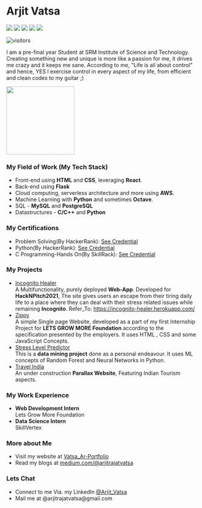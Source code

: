 # Arjit Vatsa

![](https://img.shields.io/badge/-Python-brightgreen)
![](https://img.shields.io/badge/-C%2FC%2B%2B-yellow)
![](https://img.shields.io/badge/-SQL-red)
![](https://img.shields.io/badge/-HTML%2FCSS-blue)
![](https://img.shields.io/badge/-AWS-ebb331)

![visitors](https://visitor-badge.glitch.me/badge?page_id=ChronicCoder69)

I am a pre-final year Student at SRM Institute of Science and Technology. Creating something new and unique is more like a passion for me, it drives me crazy and it keeps me sane. According to me, "Life is all about control" and hence, YES I exercise control in every aspect of my life, from efficient and clean codes to my guitar ;)

<img height="180em" src="https://github-readme-stats.vercel.app/api?username=ChronicCoder69&show_icons=true&hide_border=true&&count_private=true&include_all_commits=true" />

### My Field of Work (My Tech Stack)

- Front-end using **HTML** and **CSS**, leveraging **React**.
- Back-end using **Flask**
- Cloud computing, serverless architecture and more using **AWS**.
- Machine Learning with **Python** and sometimes **Octave**.
- SQL - **MySQL** and **PostgreSQL**
- Datastructures - **C/C++** and **Python**

### My Certifications
<ul>
<li>Problem Solving(By HackerRank): <a href="https://www.hackerrank.com/certificates/64be581fb3a8">See Credential</a></li>
<li>Python(By HackerRank): <a href="https://www.hackerrank.com/certificates/21da8d7ffe0a">See Credential</a></li>
<li>C Programming-Hands On(By SkillRack): <a href="https://www.skillrack.com/cert/241689/HJQ">See Credential</a></li>
</ul>

### My Projects

- [Incognito Healer](https://github.com/ChronicCoder69/Incognito-Healer) <br/>A Multifunctionality, purely deployed **Web-App**. Developed for **HackNPitch2021**, The site gives users an escape from their tiring daily life to a place where they can deal with their stress related issues while remaining **Incognito**. Refer_To: https://incognito-healer.herokuapp.com/
- [Zippy](https://github.com/ChronicCoder69/LGMVIP_Task01) <br/>A simple Single page Website, developed as a part of my first Internship Project for **LETS GROW MORE Foundation** according to the specification presented by the employers. It uses HTML , CSS and some JavaScript Concepts.
- [Stress Level Predictor](https://github.com/ChronicCoder69/Stress_Level_Predictor)<br/>This is a **data mining project** done as a personal endeavour. It uses ML concepts of Random Forest and Neural Networks in Python.
- [Travel India](https://github.com/ChronicCoder69/Parallax-Website) <br/>An under construction **Parallax Website**, Featuring Indian Tourism aspects.

### My Work Experience

- **Web Development Intern**<br/>Lets Grow More Foundation
- **Data Science Intern**<br/> SkillVertex

### More about Me
<ul>
<li>Visit my website at <a href="https://arjitrajatvatsa.wixsite.com/portfolio-vatsar" target="_blank">Vatsa_Ar-Portfolio</a></li>
<li>Read my blogs at <a href="https://medium.com/@arjitrajatvatsa" target="_blank">medium.com/@arjitrajatvatsa</a></li>
</ul>

### Lets Chat
<ul>
  <li>Connect to me Via. my LinkedIn <a href="https://www.linkedin.com/in/arjit-vatsa-46a8731a7/" target="_blank">@Arjit_Vatsa</a></li>
  <li>Mail me at @arjitrajatvatsa@gmail.com </li>
</ul>
</p>

